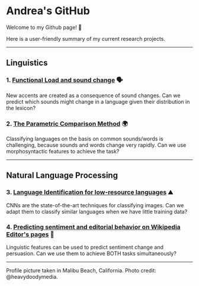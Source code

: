 # Andrea's GitHub

Welcome to my Github page! :wave:

Here is a user-friendly summary of my current research projects.

***

## Linguistics

### 1. [Functional Load and sound change](https://repository.upenn.edu/pwpl/vol26/iss2/6/) :speaking_head:
New accents are created as a consequence of sound changes. Can we predict which sounds might change in a language given their distribution in the lexicon?

### 2. [The Parametric Comparison Method](https://www.frontiersin.org/articles/10.3389/fpsyg.2020.488871/full) :earth_africa:
Classifying languages on the basis on common sounds/words is challenging, because sounds and words change very rapidly. Can we use morphosyntactic features to achieve the task?


***

## Natural Language Processing

### 3. [Language Identification for low-resource languages](https://aclanthology.org/2021.vardial-1.12/) :mountain:
CNNs are the state-of-the-art techniques for classifying images. Can we adapt them to classify similar languages when we have little training data?

### 4. [Predicting sentiment and editorial behavior on Wikipedia Editor's pages](https://aclanthology.org/2021.naacl-main.177/) :handshake:
Linguistic features can be used to predict sentiment change and persuasion. Can we use them to achieve BOTH tasks simultaneously?


***

Profile picture taken in Malibu Beach, California. Photo credit: @heavydoodymedia.
